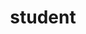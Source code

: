 ---
layout: smileys&emotion
title: student
emoji: student
permalink: 🧑‍🎓.html
image: assets/img/3moji/student.png
---
